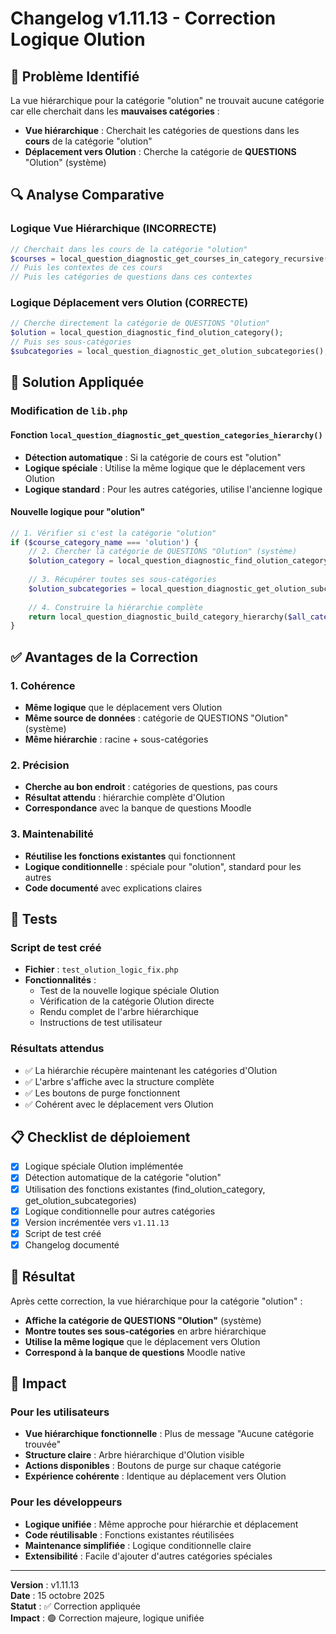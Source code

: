 # Changelog v1.11.13 - Correction Logique Olution

## 🎯 Problème Identifié
La vue hiérarchique pour la catégorie "olution" ne trouvait aucune catégorie car elle cherchait dans les **mauvaises catégories** :

- **Vue hiérarchique** : Cherchait les catégories de questions dans les **cours** de la catégorie "olution"
- **Déplacement vers Olution** : Cherche la catégorie de **QUESTIONS** "Olution" (système)

## 🔍 Analyse Comparative

### Logique Vue Hiérarchique (INCORRECTE)
```php
// Cherchait dans les cours de la catégorie "olution"
$courses = local_question_diagnostic_get_courses_in_category_recursive($course_category_id);
// Puis les contextes de ces cours
// Puis les catégories de questions dans ces contextes
```

### Logique Déplacement vers Olution (CORRECTE)
```php
// Cherche directement la catégorie de QUESTIONS "Olution"
$olution = local_question_diagnostic_find_olution_category();
// Puis ses sous-catégories
$subcategories = local_question_diagnostic_get_olution_subcategories();
```

## 🔧 Solution Appliquée

### Modification de `lib.php`

#### Fonction `local_question_diagnostic_get_question_categories_hierarchy()`
- **Détection automatique** : Si la catégorie de cours est "olution"
- **Logique spéciale** : Utilise la même logique que le déplacement vers Olution
- **Logique standard** : Pour les autres catégories, utilise l'ancienne logique

#### Nouvelle logique pour "olution"
```php
// 1. Vérifier si c'est la catégorie "olution"
if ($course_category_name === 'olution') {
    // 2. Chercher la catégorie de QUESTIONS "Olution" (système)
    $olution_category = local_question_diagnostic_find_olution_category();
    
    // 3. Récupérer toutes ses sous-catégories
    $olution_subcategories = local_question_diagnostic_get_olution_subcategories($olution_category->id);
    
    // 4. Construire la hiérarchie complète
    return local_question_diagnostic_build_category_hierarchy($all_categories);
}
```

## ✅ Avantages de la Correction

### 1. Cohérence
- **Même logique** que le déplacement vers Olution
- **Même source de données** : catégorie de QUESTIONS "Olution" (système)
- **Même hiérarchie** : racine + sous-catégories

### 2. Précision
- **Cherche au bon endroit** : catégories de questions, pas cours
- **Résultat attendu** : hiérarchie complète d'Olution
- **Correspondance** avec la banque de questions Moodle

### 3. Maintenabilité
- **Réutilise les fonctions existantes** qui fonctionnent
- **Logique conditionnelle** : spéciale pour "olution", standard pour les autres
- **Code documenté** avec explications claires

## 🧪 Tests

### Script de test créé
- **Fichier** : `test_olution_logic_fix.php`
- **Fonctionnalités** :
  - Test de la nouvelle logique spéciale Olution
  - Vérification de la catégorie Olution directe
  - Rendu complet de l'arbre hiérarchique
  - Instructions de test utilisateur

### Résultats attendus
- ✅ La hiérarchie récupère maintenant les catégories d'Olution
- ✅ L'arbre s'affiche avec la structure complète
- ✅ Les boutons de purge fonctionnent
- ✅ Cohérent avec le déplacement vers Olution

## 📋 Checklist de déploiement

- [x] Logique spéciale Olution implémentée
- [x] Détection automatique de la catégorie "olution"
- [x] Utilisation des fonctions existantes (find_olution_category, get_olution_subcategories)
- [x] Logique conditionnelle pour autres catégories
- [x] Version incrémentée vers `v1.11.13`
- [x] Script de test créé
- [x] Changelog documenté

## 🎯 Résultat

Après cette correction, la vue hiérarchique pour la catégorie "olution" :
- **Affiche la catégorie de QUESTIONS "Olution"** (système)
- **Montre toutes ses sous-catégories** en arbre hiérarchique
- **Utilise la même logique** que le déplacement vers Olution
- **Correspond à la banque de questions** Moodle native

## 🔮 Impact

### Pour les utilisateurs
- **Vue hiérarchique fonctionnelle** : Plus de message "Aucune catégorie trouvée"
- **Structure claire** : Arbre hiérarchique d'Olution visible
- **Actions disponibles** : Boutons de purge sur chaque catégorie
- **Expérience cohérente** : Identique au déplacement vers Olution

### Pour les développeurs
- **Logique unifiée** : Même approche pour hiérarchie et déplacement
- **Code réutilisable** : Fonctions existantes réutilisées
- **Maintenance simplifiée** : Logique conditionnelle claire
- **Extensibilité** : Facile d'ajouter d'autres catégories spéciales

---

**Version** : v1.11.13  
**Date** : 15 octobre 2025  
**Statut** : ✅ Correction appliquée  
**Impact** : 🟢 Correction majeure, logique unifiée
